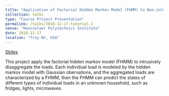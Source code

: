 ```yaml
---
title: "Application of Factorial Hidden Markov Model (FHMM) to Non-intrusive Load Monitoring"
collection: talks
type: "Course Project Presentation"
permalink: /talks/2018-12-17-tutorial-1
venue: "Rensselaer Polytechnics Institute"
date: 2018-12-17
location: "Troy NY, USA"
---
```


[Slides](http://Wendy0601.github.io/FHMM)

This project apply the factorial hidden markov model (FHMM) to intrusively disaggregate the loads. Each individual load is modeled by the hidden markov model with Gaussian obervations, and the aggregated loads are characterized by a FHMM, then the FHMM can predict the states of different types of individual loads in an unknown household, such as fridges, lights, microwaves.
